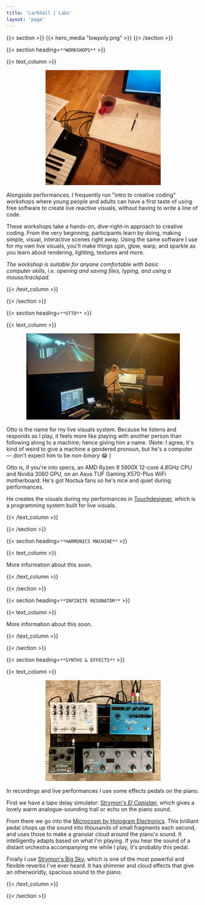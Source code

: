 ```yaml
---
title: 'Larkhall | Labs'
layout: 'page'
---
```


{{< section >}}
    {{< hero_media "lowpoly.png" >}}
{{< /section >}}

{{< section heading=`**WORKSHOPS**` >}}

{{< text_column >}}

<p align="center">
<img src="Workshop.jpg" width="300" /><br>
</p>

Alongside performances, I frequently run "intro to creative coding" workshops where young people and adults can have a first taste of using free software to create live reactive visuals, without having to write a line of code.

These workshops take a hands-on, dive-right-in approach to creative coding. From the very beginning, participants learn by doing, making simple, visual, interactive scenes right away. Using the same software I use for my own live visuals, you'll make things spin, glow, warp, and sparkle as you learn about rendering, lighting, textures and more. 

_The workshop is suitable for anyone comfortable with basic computer skills, i.e. opening and saving files, typing, and using a mouse/trackpad._

{{< /text_column >}}

{{< /section >}}

{{< section heading=`**OTTO**` >}}

{{< text_column >}}

<p align="center">
<img src="Otto.jpg" width="400" /><br>
</p>

Otto is the name for my live visuals system. Because he listens and responds as I play, it feels more like playing with another person than following along to a machine; hence giving him a name. (Note: I agree, it's kind of weird to give a machine a gendered pronoun, but he's a computer— don't expect him to be _non-binary_ 😂 )

Otto is, if you're into specs, an AMD Ryzen 9 5900X 12-core 4.8GHz CPU and Nvidia 3060 GPU, on an Asus TUF Gaming X570-Plus WiFi motherboard. He's got Noctua fans so he's nice and quiet during performances. 

He creates the visuals during my performances in [Touchdesigner](https://derivative.ca/), which is a programming system built for live visuals.

{{< /text_column >}}

{{< /section >}}

{{< section heading=`**HARMONICS MACHINE**` >}}

{{< text_column >}}

More information about this soon.

{{< /text_column >}}

{{< /section >}}


{{< section heading=`**INFINITE RESONATOR**` >}}

{{< text_column >}}

More information about this soon.

{{< /text_column >}}

{{< /section >}}

{{< section heading=`**SYNTHS & EFFECTS**` >}}

{{< text_column >}}

<p align="center">
<img src="pedalboard.jpg" width="300" /><br>
</p>

In recordings and live performances I use some effects pedals on the piano. 

First we have a tape delay simulator: [Strymon's _El Capistan_](https://www.strymon.net/), which gives a lovely warm analogue-sounding trail or echo on the piano sound.

From there we go into the [Microcosm by Hologram Electronics](https://www.hologramelectronics.com/microcosm). This brilliant pedal chops up the sound into thousands of small fragments each second, and uses those to make a granular cloud around the piano's sound. It intelligently adapts based on what I'm playing. If you hear the sound of a distant orchestra accompanying me while I play, it's probably this pedal.

Finally I use [Strymon's Big Sky](https://www.strymon.net/), which is one of the most powerful and flexible reverbs I've ever heard. It has shimmer and cloud effects that give an otherworldly, spacious sound to the piano.

{{< /text_column >}}

{{< /section >}}
